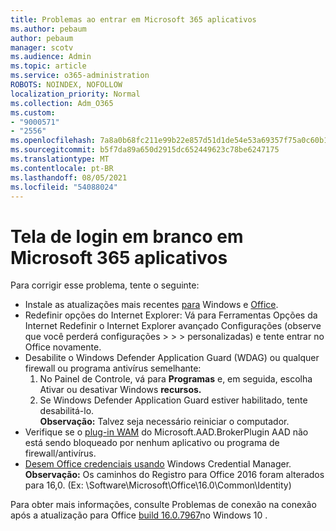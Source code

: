 ```yaml
---
title: Problemas ao entrar em Microsoft 365 aplicativos
ms.author: pebaum
author: pebaum
manager: scotv
ms.audience: Admin
ms.topic: article
ms.service: o365-administration
ROBOTS: NOINDEX, NOFOLLOW
localization_priority: Normal
ms.collection: Adm_O365
ms.custom:
- "9000571"
- "2556"
ms.openlocfilehash: 7a8a0b68fc211e99b22e857d51d1de54e53a69357f75a0c60b1e83078cd5b27f
ms.sourcegitcommit: b5f7da89a650d2915dc652449623c78be6247175
ms.translationtype: MT
ms.contentlocale: pt-BR
ms.lasthandoff: 08/05/2021
ms.locfileid: "54088024"
---
```

# <a name="blank-sign-in-screen-in-microsoft-365-apps"></a>Tela de login em branco em Microsoft 365 aplicativos

Para corrigir esse problema, tente o seguinte:
- Instale as atualizações mais recentes [para](https://support.microsoft.com/help/4027667/windows-10-update) Windows e [Office](https://support.office.com/article/update-office-and-your-computer-with-microsoft-update-2ab296f3-7f03-43a2-8e50-46de917611c5).
- Redefinir opções do Internet Explorer: Vá para Ferramentas Opções da Internet Redefinir o Internet Explorer avançado Configurações (observe que você perderá configurações  >    >    >   personalizadas) e tente entrar no Office novamente.
- Desabilite o Windows Defender Application Guard (WDAG) ou qualquer firewall ou programa antivírus semelhante:
    1. No Painel de Controle, vá para **Programas** e, em seguida, escolha Ativar ou desativar Windows **recursos.**
    2. Se Windows Defender Application Guard estiver habilitado, tente desabilitá-lo.<br/>
    **Observação:** Talvez seja necessário reiniciar o computador.
- Verifique se o [plug-in WAM](https://docs.microsoft.com/office365/troubleshoot/administration/connection-issue-when-sign-in-office-2016#symptom-1) do Microsoft.AAD.BrokerPlugin AAD não está sendo bloqueado por nenhum aplicativo ou programa de firewall/antivírus.
- [Desem Office credenciais usando](https://docs.microsoft.com/office/troubleshoot/error-messages/another-account-already-signed-in#step-3-clear-cached-credentials-on-the-computer) Windows Credential Manager.<br/>
    **Observação:** Os caminhos do Registro para Office 2016 foram alterados para 16,0. (Ex: \Software\Microsoft\Office\16.0\Common\Identity\)

Para obter mais informações, consulte Problemas de conexão na conexão após a atualização para Office [build 16.0.7967](https://docs.microsoft.com/office365/troubleshoot/administration/connection-issue-when-sign-in-office-2016)no Windows 10 .